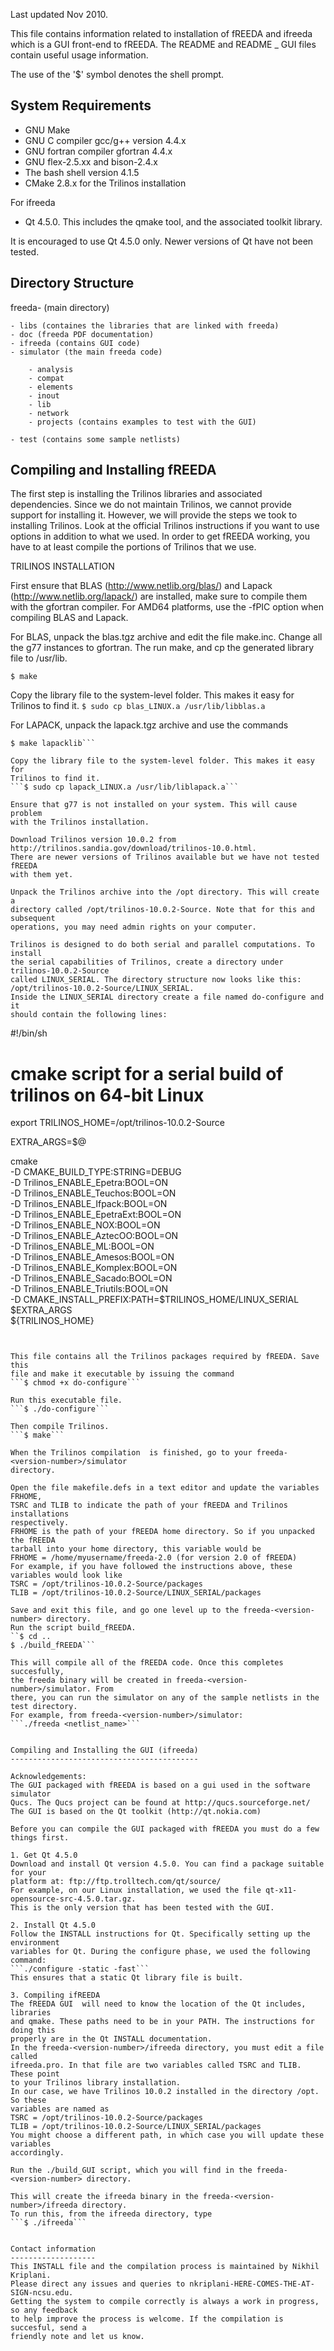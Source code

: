 Last updated Nov 2010.

This file contains information related to installation of fREEDA and
ifreeda which is a GUI front-end to fREEDA. The README and
README _ GUI files contain useful usage information.

The use of the '$' symbol denotes the shell prompt.

System Requirements
-------------------
- GNU Make
- GNU C compiler gcc/g++ version 4.4.x 
- GNU fortran compiler gfortran 4.4.x
- GNU flex-2.5.xx and bison-2.4.x
- The bash shell version 4.1.5
- CMake 2.8.x for the Trilinos installation

For ifreeda

- Qt 4.5.0. This includes the qmake tool, and the associated toolkit library.

It is encouraged to use Qt 4.5.0 only. Newer versions of Qt have not been
tested.

Directory Structure
-------------------
freeda-<version-number> (main directory)

	- libs (containes the libraries that are linked with freeda)
	- doc (freeda PDF documentation)
	- ifreeda (contains GUI code)
	- simulator (the main freeda code)
	
		- analysis 
		- compat
		- elements
		- inout
		- lib
		- network
		- projects (contains examples to test with the GUI)

	- test (contains some sample netlists)


Compiling and Installing fREEDA
-------------------------------
The first step is installing the Trilinos libraries and associated
dependencies. Since we do not maintain Trilinos, we cannot provide
support for installing it. However, we will provide the steps we took to
installing Trilinos. Look at the official Trilinos instructions if you
want to use options in addition to what we used. In order to get fREEDA
working, you have to at least compile the portions of Trilinos that we use.

TRILINOS INSTALLATION

First ensure that BLAS (http://www.netlib.org/blas/) and Lapack
(http://www.netlib.org/lapack/) are installed, make sure to compile them
with the gfortran compiler. For AMD64 platforms, use the -fPIC option when
compiling BLAS and Lapack.

For BLAS, unpack the blas.tgz archive and edit the file make.inc.
Change all the g77 instances to gfortran. The run make, and cp the generated
library file to /usr/lib.

```$ make```

Copy the library file to the system-level folder. This makes it easy for
Trilinos to find it.
```$ sudo cp blas_LINUX.a /usr/lib/libblas.a```

For LAPACK, unpack the lapack.tgz archive and use the commands
```$ cp make.inc.example make.inc
$ make lapacklib```

Copy the library file to the system-level folder. This makes it easy for
Trilinos to find it.
```$ sudo cp lapack_LINUX.a /usr/lib/liblapack.a```

Ensure that g77 is not installed on your system. This will cause problem
with the Trilinos installation.

Download Trilinos version 10.0.2 from http://trilinos.sandia.gov/download/trilinos-10.0.html.
There are newer versions of Trilinos available but we have not tested fREEDA
with them yet.

Unpack the Trilinos archive into the /opt directory. This will create a
directory called /opt/trilinos-10.0.2-Source. Note that for this and subsequent
operations, you may need admin rights on your computer.

Trilinos is designed to do both serial and parallel computations. To install
the serial capabilities of Trilinos, create a directory under trilinos-10.0.2-Source
called LINUX_SERIAL. The directory structure now looks like this:
/opt/trilinos-10.0.2-Source/LINUX_SERIAL.
Inside the LINUX_SERIAL directory create a file named do-configure and it
should contain the following lines:

```
#!/bin/sh
# cmake script for a serial build of trilinos on 64-bit Linux

export TRILINOS_HOME=/opt/trilinos-10.0.2-Source

EXTRA_ARGS=$@

cmake \
  -D CMAKE_BUILD_TYPE:STRING=DEBUG \
  -D Trilinos_ENABLE_Epetra:BOOL=ON \
  -D Trilinos_ENABLE_Teuchos:BOOL=ON \
  -D Trilinos_ENABLE_Ifpack:BOOL=ON \
  -D Trilinos_ENABLE_EpetraExt:BOOL=ON \
  -D Trilinos_ENABLE_NOX:BOOL=ON \
  -D Trilinos_ENABLE_AztecOO:BOOL=ON \
  -D Trilinos_ENABLE_ML:BOOL=ON \
  -D Trilinos_ENABLE_Amesos:BOOL=ON \
  -D Trilinos_ENABLE_Komplex:BOOL=ON \
  -D Trilinos_ENABLE_Sacado:BOOL=ON \
  -D Trilinos_ENABLE_Triutils:BOOL=ON \
  -D CMAKE_INSTALL_PREFIX:PATH=$TRILINOS_HOME/LINUX_SERIAL \
  $EXTRA_ARGS \
  ${TRILINOS_HOME}
```


This file contains all the Trilinos packages required by fREEDA. Save this
file and make it executable by issuing the command
```$ chmod +x do-configure```

Run this executable file.
```$ ./do-configure```

Then compile Trilinos.
```$ make```

When the Trilinos compilation  is finished, go to your freeda-<version-number>/simulator
directory.

Open the file makefile.defs in a text editor and update the variables FRHOME,
TSRC and TLIB to indicate the path of your fREEDA and Trilinos installations
respectively.
FRHOME is the path of your fREEDA home directory. So if you unpacked the fREEDA
tarball into your home directory, this variable would be
FRHOME = /home/myusername/freeda-2.0 (for version 2.0 of fREEDA)
For example, if you have followed the instructions above, these variables would look like
TSRC = /opt/trilinos-10.0.2-Source/packages
TLIB = /opt/trilinos-10.0.2-Source/LINUX_SERIAL/packages

Save and exit this file, and go one level up to the freeda-<version-number> directory.
Run the script build_fREEDA.
``$ cd ..
$ ./build_fREEDA```

This will compile all of the fREEDA code. Once this completes succesfully,
the freeda binary will be created in freeda-<version-number>/simulator. From
there, you can run the simulator on any of the sample netlists in the test directory.
For example, from freeda-<version-number>/simulator:
```./freeda <netlist_name>```


Compiling and Installing the GUI (ifreeda)
------------------------------------------

Acknowledgements: 
The GUI packaged with fREEDA is based on a gui used in the software simulator
Qucs. The Qucs project can be found at http://qucs.sourceforge.net/
The GUI is based on the Qt toolkit (http://qt.nokia.com)

Before you can compile the GUI packaged with fREEDA you must do a few things first.

1. Get Qt 4.5.0
Download and install Qt version 4.5.0. You can find a package suitable for your
platform at: ftp://ftp.trolltech.com/qt/source/
For example, on our Linux installation, we used the file qt-x11-opensource-src-4.5.0.tar.gz. 
This is the only version that has been tested with the GUI.

2. Install Qt 4.5.0
Follow the INSTALL instructions for Qt. Specifically setting up the environment
variables for Qt. During the configure phase, we used the following command:
```./configure -static -fast```
This ensures that a static Qt library file is built.

3. Compiling ifREEDA
The fREEDA GUI  will need to know the location of the Qt includes, libraries
and qmake. These paths need to be in your PATH. The instructions for doing this
properly are in the Qt INSTALL documentation.
In the freeda-<version-number>/ifreeda directory, you must edit a file called
ifreeda.pro. In that file are two variables called TSRC and TLIB. These point
to your Trilinos library installation. 
In our case, we have Trilinos 10.0.2 installed in the directory /opt. So these
variables are named as
TSRC = /opt/trilinos-10.0.2-Source/packages
TLIB = /opt/trilinos-10.0.2-Source/LINUX_SERIAL/packages
You might choose a different path, in which case you will update these variables
accordingly.

Run the ./build_GUI script, which you will find in the freeda-<version-number> directory.

This will create the ifreeda binary in the freeda-<version-number>/ifreeda directory.
To run this, from the ifreeda directory, type
```$ ./ifreeda```


Contact information
-------------------
This INSTALL file and the compilation process is maintained by Nikhil Kriplani.
Please direct any issues and queries to nkriplani-HERE-COMES-THE-AT-SIGN-ncsu.edu.
Getting the system to compile correctly is always a work in progress, so any feedback
to help improve the process is welcome. If the compilation is succesful, send a
friendly note and let us know.
